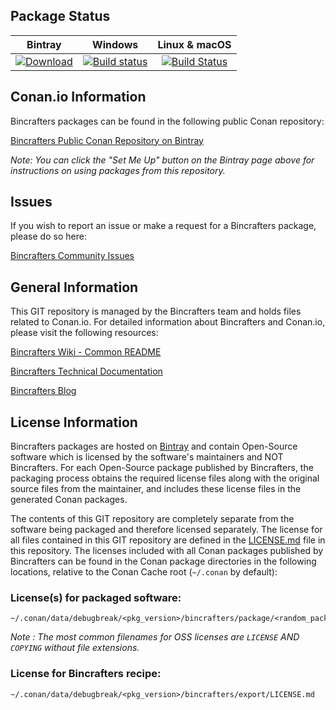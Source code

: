 ## Package Status

| Bintray | Windows | Linux & macOS |
|:--------:|:---------:|:-----------------:|
[ ![Download](https://api.bintray.com/packages/k0ekk0ek/public-conan/debugbreak%3Ak0ekk0ek/images/download.svg) ](https://bintray.com/k0ekk0ek/public-conan/debugbreak%3Ak0ekk0ek/_latestVersion)|[![Build status](https://ci.appveyor.com/api/projects/status/2vdo5kprlkfp5clr/branch/stable/16072017?svg=true)](https://ci.appveyor.com/project/k0ekk0ek/conan-debugbreak/branch/stable/16072017)|[![Build Status](https://travis-ci.org/k0ekk0ek/conan-debugbreak.svg?branch=stable%2F16072017)](https://travis-ci.org/k0ekk0ek/conan-debugbreak)|

## Conan.io Information

Bincrafters packages can be found in the following public Conan repository:

[Bincrafters Public Conan Repository on Bintray](https://bintray.com/bincrafters/public-conan)

*Note: You can click the "Set Me Up" button on the Bintray page above for instructions on using packages from this repository.*

## Issues

If you wish to report an issue or make a request for a Bincrafters package, please do so here:

[Bincrafters Community Issues](https://github.com/bincrafters/community/issues)

## General Information

This GIT repository is managed by the Bincrafters team and holds files related to Conan.io.  For detailed information about Bincrafters and Conan.io, please visit the following resources:

[Bincrafters Wiki - Common README](https://github.com/bincrafters/community/wiki/Common-README.md)

[Bincrafters Technical Documentation](http://bincrafters.readthedocs.io/en/latest/)

[Bincrafters Blog](https://bincrafters.github.io)

## License Information

Bincrafters packages are hosted on [Bintray](https://bintray.com) and contain Open-Source software which is licensed by the software's maintainers and NOT Bincrafters.  For each Open-Source package published by Bincrafters, the packaging process obtains the required license files along with the original source files from the maintainer, and includes these license files in the generated Conan packages.

The contents of this GIT repository are completely separate from the software being packaged and therefore licensed separately.  The license for all files contained in this GIT repository are defined in the [LICENSE.md](LICENSE.md) file in this repository.  The licenses included with all Conan packages published by Bincrafters can be found in the Conan package directories in the following locations, relative to the Conan Cache root (`~/.conan` by default):

### License(s) for packaged software:

    ~/.conan/data/debugbreak/<pkg_version>/bincrafters/package/<random_package_id>/license/<LICENSE_FILES_HERE>

*Note :   The most common filenames for OSS licenses are `LICENSE` AND `COPYING` without file extensions.*

### License for Bincrafters recipe:

    ~/.conan/data/debugbreak/<pkg_version>/bincrafters/export/LICENSE.md
